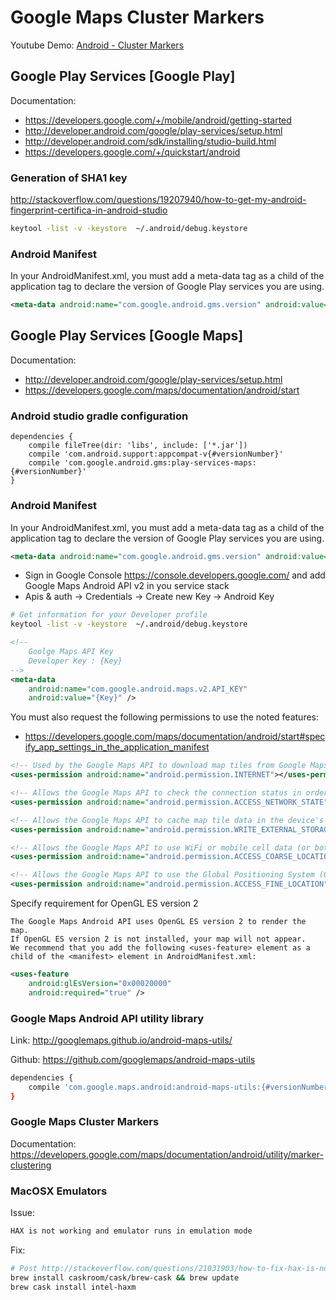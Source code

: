 # Google Maps Cluster Markers

Youtube Demo: [Android - Cluster Markers](http://www.youtube.com/watch?v=5ZnVraO1mT4 )

## Google Play Services [Google Play]

Documentation:

- https://developers.google.com/+/mobile/android/getting-started
- http://developer.android.com/google/play-services/setup.html
- http://developer.android.com/sdk/installing/studio-build.html
- https://developers.google.com/+/quickstart/android

### Generation of SHA1 key

http://stackoverflow.com/questions/19207940/how-to-get-my-android-fingerprint-certifica-in-android-studio

```bash
keytool -list -v -keystore  ~/.android/debug.keystore
```

### Android Manifest

In your AndroidManifest.xml, you must add a meta-data tag as a child of the application tag to declare the version of Google Play services you are using.

```xml
<meta-data android:name="com.google.android.gms.version" android:value="@integer/google_play_services_version" />
```

## Google Play Services [Google Maps]

Documentation:

- http://developer.android.com/google/play-services/setup.html
- https://developers.google.com/maps/documentation/android/start

### Android studio gradle configuration

```
dependencies {
    compile fileTree(dir: 'libs', include: ['*.jar'])
    compile 'com.android.support:appcompat-v{#versionNumber}'
    compile 'com.google.android.gms:play-services-maps:{#versionNumber}'
}
```

### Android Manifest

In your AndroidManifest.xml, you must add a meta-data tag as a child of the application tag to declare the version of Google Play services you are using.

```xml
<meta-data android:name="com.google.android.gms.version" android:value="@integer/google_play_services_version" />
```

- Sign in Google Console https://console.developers.google.com/ and add Google Maps Android API v2 in you service stack
- Apis & auth -> Credentials -> Create new Key -> Android Key

```bash
# Get information for your Developer profile
keytool -list -v -keystore  ~/.android/debug.keystore
```

```xml
<!--
    Goolge Maps API Key
    Developer Key : {Key}
-->
<meta-data
    android:name="com.google.android.maps.v2.API_KEY"
    android:value="{Key}" />
```

You must also request the following permissions to use the noted features:
- https://developers.google.com/maps/documentation/android/start#specify_app_settings_in_the_application_manifest

```xml
<!-- Used by the Google Maps API to download map tiles from Google Maps servers. -->
<uses-permission android:name="android.permission.INTERNET"></uses-permission>
```

```xml
<!-- Allows the Google Maps API to check the connection status in order to determine whether data can be downloaded. -->
<uses-permission android:name="android.permission.ACCESS_NETWORK_STATE" />
```

```xml
<!-- Allows the Google Maps API to cache map tile data in the device's external storage area. -->
<uses-permission android:name="android.permission.WRITE_EXTERNAL_STORAGE" />
```

```xml
<!-- Allows the Google Maps API to use WiFi or mobile cell data (or both) to determine the device's location. -->
<uses-permission android:name="android.permission.ACCESS_COARSE_LOCATION" />
```

```xml
<!-- Allows the Google Maps API to use the Global Positioning System (GPS) to determine the device's location to within a very small area. -->
<uses-permission android:name="android.permission.ACCESS_FINE_LOCATION" />
```

Specify requirement for OpenGL ES version 2

```
The Google Maps Android API uses OpenGL ES version 2 to render the map.
If OpenGL ES version 2 is not installed, your map will not appear.
We recommend that you add the following <uses-feature> element as a child of the <manifest> element in AndroidManifest.xml:
```

```xml
<uses-feature
    android:glEsVersion="0x00020000"
    android:required="true" />
```

### Google Maps Android API utility library

Link: http://googlemaps.github.io/android-maps-utils/

Github: https://github.com/googlemaps/android-maps-utils

```bash
dependencies {
    compile 'com.google.maps.android:android-maps-utils:{#versionNumber}'
}
```

### Google Maps Cluster Markers

Documentation: https://developers.google.com/maps/documentation/android/utility/marker-clustering


### MacOSX Emulators

Issue:
```bash
HAX is not working and emulator runs in emulation mode
```

Fix:
```bash
# Post http://stackoverflow.com/questions/21031903/how-to-fix-hax-is-not-working-and-emulator-runs-in-emulation-mode
brew install caskroom/cask/brew-cask && brew update
brew cask install intel-haxm
```